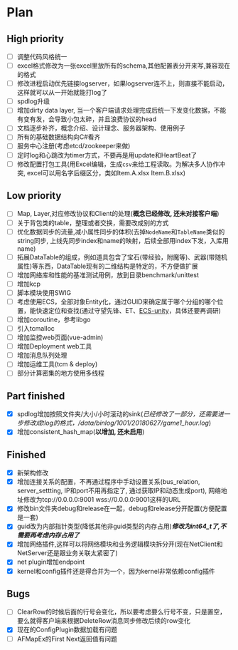 # Plan

## High priority

- [ ] 调整代码风格统一
- [ ] excel格式修改为一张excel里放所有的schema,其他配置表分开来写,兼容现在的格式
- [ ] 修改进程启动优先链接logserver，如果logserver连不上，则直接不能启动，这样就可以从一开始就能打log了
- [ ] spdlog升级
- [ ] 增加dirty data layer, 当一个客户端请求处理完成后统一下发变化数据，不能有变有发，会导致小包太碎，并且浪费协议的head
- [ ] 文档逐步补齐，概念介绍、设计理念、服务器架构、使用例子
- [ ] 所有的基础数据结构向C#看齐
- [ ] 服务中心注册(考虑etcd/zookeeper来做)
- [ ] 定时log和心跳改为timer方式，不要再是用update和HeartBeat了
- [ ] 修改配置打包工具(用Excel编辑，生成`csv`来给工程读取。为解决多人协作冲突, excel可以用名字后缀区分，类如Item.A.xlsx Item.B.xlsx)

## Low priority

- [ ] Map, Layer,对应修改协议和Client的处理(**概念已经修改, 还未对接客户端**)
- [ ] 关于背包类的table，整理或者交换，需要改成别的方式
- [ ] 优化数据同步的流量,减小属性同步的体积(去掉`NodeName`和`TableName`类似的string同步, 上线先同步index和name的映射，后续全部用index下发，入库用name)
- [ ] 拓展DataTable的组成，例如道具包含了宝石(带经验，附魔等)、武器(带随机属性)等东西，DataTable现有的二维结构是特定的，不方便做扩展
- [ ] 增加网络库和性能的基准测试用例，放到目录benchmark/unittest
- [ ] 增加kcp
- [ ] 脚本模块使用SWIG
- [ ] 考虑使用ECS，全部对象Entity化，通过GUID来确定属于哪个分组的哪个位置，能快速定位和查找(通过守望先锋、ET、[ECS-unity](https://github.com/sschmid/Entitas-CSharp)，具体还要再调研)
- [ ] 增加coroutine，参考libgo
- [ ] 引入tcmalloc
- [ ] 增加监控web页面(vue-admin)
- [ ] 增加Deployment web工具
- [ ] 增加消息队列处理
- [ ] 增加运维工具(tcm & deploy)
- [ ] 部分计算密集的地方使用多线程

## Part finished

- [x] spdlog增加按照文件夹/大小/小时滚动的sink(*已经修改了一部分，还需要进一步修改成tlog的格式，/data/binlog/1001/20180627/game1_hour.log*)
- [x] 增加consistent_hash_map(**以增加, 还未启用**)

## Finished

- [x] 新架构修改
- [x] 增加连接关系的配置，不再通过程序中手动设置关系(bus_relation, server_settting, IP和port不用再指定了, 通过获取IP和动态生成port), 网络地址修改为tcp://0.0.0.0:9001 wss://0.0.0.0:9001这样的URL
- [x] 修改bin文件夹debug和release在一起，debug和release分开配置(方便配置是一套)
- [x] guid改为内部指针类型(降低其他非guid类型的内存占用)***修改为int64_t了,不需要再考虑内存占用了***
- [x] 增加网络插件,这样可以将网络模块和业务逻辑模块拆分开(现在NetClient和NetServer还是跟业务关联太紧密了)
- [x] net plugin增加endpoint
- [x] kernel和config插件还是得合并为一个，因为kernel非常依赖config插件

## Bugs

- [ ] ClearRow的时候后面的行号会变化，所以要考虑要么行号不变，只是置空，要么就得客户端来根据DeleteRow消息同步修改后续的row变化
- [X] 现在的ConfigPlugin数据加载有问题
- [ ] AFMapEx的First Next返回值有问题